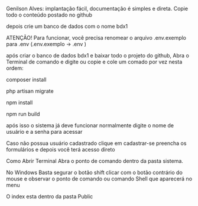 Genilson Alves:
implantação fácil, documentação é simples e direta.
Copie todo o conteúdo postado no github

depois crie um banco de dados com o nome bdx1


ATENÇÃO! Para funcionar, você precisa renomear o arquivo .env.exemplo para .env (.env.exemplo -> .env )


após criar o banco de dados bdx1 e baixar todo o projeto do github, Abra o Terminal de comando e digite ou copie e cole um comado por vez nesta ordem:

composer install

php artisan migrate

npm install

npm run build



após isso o sistema já deve funcionar normalmente digite o nome de usuário e a senha para acessar

Caso não possua usuário cadastrado clique em cadastrar-se preencha os formulários e depois você terá acesso direto



Como Abrir Terminal
Abra o ponto de comando dentro da pasta sistema.

No Windows Basta segurar o botão shift clicar com o botão contrário do mouse e observar o ponto de comando ou comando Shell que aparecerá no menu

O index esta dentro da pasta Public